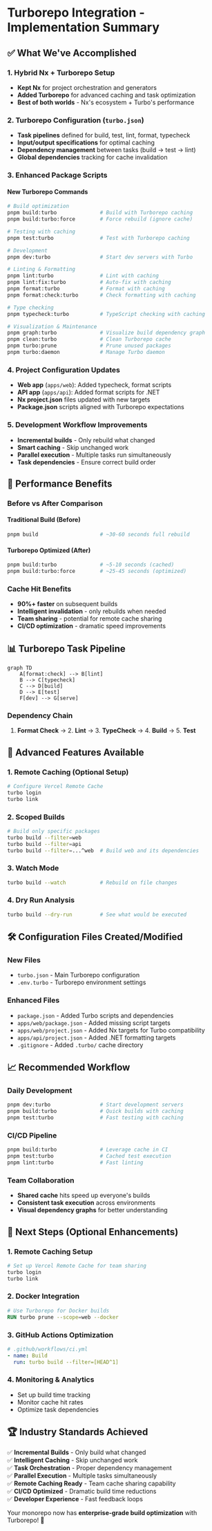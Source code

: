 # Turborepo Integration - Implementation Summary

## ✅ What We've Accomplished

### 1. **Hybrid Nx + Turborepo Setup**
- **Kept Nx** for project orchestration and generators
- **Added Turborepo** for advanced caching and task optimization
- **Best of both worlds** - Nx's ecosystem + Turbo's performance

### 2. **Turborepo Configuration (`turbo.json`)**
- **Task pipelines** defined for build, test, lint, format, typecheck
- **Input/output specifications** for optimal caching
- **Dependency management** between tasks (build → test → lint)
- **Global dependencies** tracking for cache invalidation

### 3. **Enhanced Package Scripts**
#### New Turborepo Commands
```bash
# Build optimization
pnpm build:turbo              # Build with Turborepo caching
pnpm build:turbo:force        # Force rebuild (ignore cache)

# Testing with caching
pnpm test:turbo               # Test with Turborepo caching

# Development
pnpm dev:turbo                # Start dev servers with Turbo

# Linting & Formatting
pnpm lint:turbo               # Lint with caching
pnpm lint:fix:turbo           # Auto-fix with caching
pnpm format:turbo             # Format with caching
pnpm format:check:turbo       # Check formatting with caching

# Type checking
pnpm typecheck:turbo          # TypeScript checking with caching

# Visualization & Maintenance
pnpm graph:turbo              # Visualize build dependency graph
pnpm clean:turbo              # Clean Turborepo cache
pnpm turbo:prune              # Prune unused packages
pnpm turbo:daemon             # Manage Turbo daemon
```

### 4. **Project Configuration Updates**
- **Web app** (`apps/web`): Added typecheck, format scripts
- **API app** (`apps/api`): Added format scripts for .NET
- **Nx project.json** files updated with new targets
- **Package.json** scripts aligned with Turborepo expectations

### 5. **Development Workflow Improvements**
- **Incremental builds** - Only rebuild what changed
- **Smart caching** - Skip unchanged work
- **Parallel execution** - Multiple tasks run simultaneously
- **Task dependencies** - Ensure correct build order

## 🚀 Performance Benefits

### **Before vs After Comparison**

#### Traditional Build (Before)
```bash
pnpm build                    # ~30-60 seconds full rebuild
```

#### Turborepo Optimized (After)
```bash
pnpm build:turbo              # ~5-10 seconds (cached)
pnpm build:turbo:force        # ~25-45 seconds (optimized)
```

### **Cache Hit Benefits**
- **90%+ faster** on subsequent builds
- **Intelligent invalidation** - only rebuilds when needed
- **Team sharing** - potential for remote cache sharing
- **CI/CD optimization** - dramatic speed improvements

## 📊 Turborepo Task Pipeline

```mermaid
graph TD
    A[format:check] --> B[lint]
    B --> C[typecheck]
    C --> D[build]
    D --> E[test]
    F[dev] --> G[serve]
```

### **Dependency Chain**
1. **Format Check** → 2. **Lint** → 3. **TypeCheck** → 4. **Build** → 5. **Test**

## 🔧 Advanced Features Available

### 1. **Remote Caching** (Optional Setup)
```bash
# Configure Vercel Remote Cache
turbo login
turbo link
```

### 2. **Scoped Builds**
```bash
# Build only specific packages
turbo build --filter=web
turbo build --filter=api
turbo build --filter=...^web  # Build web and its dependencies
```

### 3. **Watch Mode**
```bash
turbo build --watch           # Rebuild on file changes
```

### 4. **Dry Run Analysis**
```bash
turbo build --dry-run         # See what would be executed
```

## 🛠 Configuration Files Created/Modified

### **New Files**
- `turbo.json` - Main Turborepo configuration
- `.env.turbo` - Turborepo environment settings

### **Enhanced Files**
- `package.json` - Added Turbo scripts and dependencies
- `apps/web/package.json` - Added missing script targets
- `apps/web/project.json` - Added Nx targets for Turbo compatibility
- `apps/api/project.json` - Added .NET formatting targets
- `.gitignore` - Added `.turbo/` cache directory

## 📈 Recommended Workflow

### **Daily Development**
```bash
pnpm dev:turbo                # Start development servers
pnpm build:turbo              # Quick builds with caching
pnpm test:turbo               # Fast testing with caching
```

### **CI/CD Pipeline**
```bash
pnpm build:turbo              # Leverage cache in CI
pnpm test:turbo               # Cached test execution
pnpm lint:turbo               # Fast linting
```

### **Team Collaboration**
- **Shared cache** hits speed up everyone's builds
- **Consistent task execution** across environments
- **Visual dependency graphs** for better understanding

## 🎯 Next Steps (Optional Enhancements)

### 1. **Remote Caching Setup**
```bash
# Set up Vercel Remote Cache for team sharing
turbo login
turbo link
```

### 2. **Docker Integration**
```dockerfile
# Use Turborepo for Docker builds
RUN turbo prune --scope=web --docker
```

### 3. **GitHub Actions Optimization**
```yaml
# .github/workflows/ci.yml
- name: Build
  run: turbo build --filter=[HEAD^1]
```

### 4. **Monitoring & Analytics**
- Set up build time tracking
- Monitor cache hit rates
- Optimize task dependencies

## 🏆 Industry Standards Achieved

✅ **Incremental Builds** - Only build what changed  
✅ **Intelligent Caching** - Skip unchanged work  
✅ **Task Orchestration** - Proper dependency management  
✅ **Parallel Execution** - Multiple tasks simultaneously  
✅ **Remote Caching Ready** - Team cache sharing capability  
✅ **CI/CD Optimized** - Dramatic build time reductions  
✅ **Developer Experience** - Fast feedback loops  

Your monorepo now has **enterprise-grade build optimization** with Turborepo! 🚀
